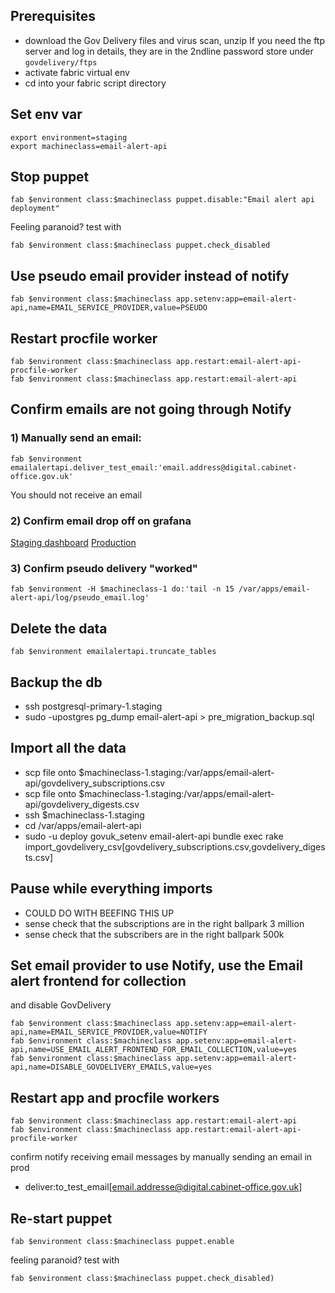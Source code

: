 ## Prerequisites

  - download the Gov Delivery files and virus scan, unzip
    If you need the ftp server and log in details, they are in the 2ndline
    password store under `govdelivery/ftps`
  - activate fabric virtual env
  - cd into your fabric script directory

## Set env var

```
export environment=staging
export machineclass=email-alert-api
```

## Stop puppet

```
fab $environment class:$machineclass puppet.disable:"Email alert api deployment"
```

Feeling paranoid? test with
```
fab $environment class:$machineclass puppet.check_disabled
```

## Use pseudo email provider instead of notify
```
fab $environment class:$machineclass app.setenv:app=email-alert-api,name=EMAIL_SERVICE_PROVIDER,value=PSEUDO
```

## Restart procfile worker

```
fab $environment class:$machineclass app.restart:email-alert-api-procfile-worker
fab $environment class:$machineclass app.restart:email-alert-api
```

## Confirm emails are not going through Notify

### 1) Manually send an email:

```
fab $environment emailalertapi.deliver_test_email:'email.address@digital.cabinet-office.gov.uk'
```

You should not receive an email

### 2) Confirm email drop off on grafana
[Staging dashboard](https://grafana.staging.publishing.service.gov.uk/dashboard/file/email_alert_api.json?refresh=10s&orgId=1)
[Production](https://grafana.publishing.service.gov.uk/dashboard/file/email_alert_api.json?refresh=10s&orgId=1)

### 3) Confirm pseudo delivery "worked"

```
fab $environment -H $machineclass-1 do:'tail -n 15 /var/apps/email-alert-api/log/pseudo_email.log'
```

## Delete the data
```
fab $environment emailalertapi.truncate_tables
```

## Backup the db
 - ssh postgresql-primary-1.staging
 - sudo -upostgres pg_dump email-alert-api > pre_migration_backup.sql

## Import all the data
  - scp file onto $machineclass-1.staging:/var/apps/email-alert-api/govdelivery_subscriptions.csv
  - scp file onto $machineclass-1.staging:/var/apps/email-alert-api/govdelivery_digests.csv
  - ssh $machineclass-1.staging
  - cd /var/apps/email-alert-api
  - sudo -u deploy govuk_setenv email-alert-api bundle exec rake import_govdelivery_csv[govdelivery_subscriptions.csv,govdelivery_digests.csv]

## Pause while everything imports
- COULD DO WITH BEEFING THIS UP
- sense check that the subscriptions are in the right ballpark 3 million
- sense check that the subscribers are in the right ballpark 500k

## Set email provider to use Notify, use the Email alert frontend for collection
and disable GovDelivery

```
fab $environment class:$machineclass app.setenv:app=email-alert-api,name=EMAIL_SERVICE_PROVIDER,value=NOTIFY
fab $environment class:$machineclass app.setenv:app=email-alert-api,name=USE_EMAIL_ALERT_FRONTEND_FOR_EMAIL_COLLECTION,value=yes
fab $environment class:$machineclass app.setenv:app=email-alert-api,name=DISABLE_GOVDELIVERY_EMAILS,value=yes
```

## Restart app and procfile workers

```
fab $environment class:$machineclass app.restart:email-alert-api
fab $environment class:$machineclass app.restart:email-alert-api-procfile-worker
```

confirm notify receiving email messages by manually sending an email in prod
 - deliver:to_test_email[email.addresse@digital.cabinet-office.gov.uk]

## Re-start puppet

```
fab $environment class:$machineclass puppet.enable
```

feeling paranoid? test with
```
fab $environment class:$machineclass puppet.check_disabled)
```

